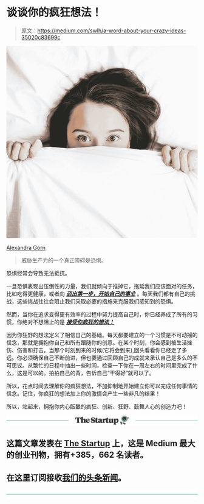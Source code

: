 # 谈谈你的疯狂想法！

> 原文：<https://medium.com/swlh/a-word-about-your-crazy-ideas-35020c83699c>

![](img/30359a36b1f8e50c48196a11b3cd526a.png)

[Alexandra Gorn](https://unsplash.com/@alexagorn?utm_source=medium&utm_medium=referral)

> 威胁生产力的一个真正障碍是恐惧。

恐惧经常会导致无法抵抗。

一旦恐惧表现出压倒性的力量，我们就倾向于推掉它，拖延我们应该面对的任务，比如吃得更健康，或者向 [***迈出第一步，开始自己的事业***](https://www.kickstarter.com/projects/702559653/power-poster-a-calendar-that-helps-you-kill-procra?ref=user_menu) 。每天我们都有自己的挑战，这些挑战往往会阻止我们采取必要的措施来克服我们感知到的恐惧。

然而，当你在追求变得更有效率的过程中努力提高自己时，你已经养成了所有的习惯，你绝对不想阻止的是 [***接受你疯狂的想法！***](https://www.kickstarter.com/projects/702559653/power-poster-a-calendar-that-helps-you-kill-procra?ref=user_menu)

因为你狂野的想法定义了相信自己的基础。每天都要建立的一个习惯是不可动摇的信念，那就是拥抱你自己和所有跟随你的创意。在某个时刻，你会感到被生活挫伤、伤害和打击。当那个时刻到来的时候(它将会到来),回头看看你已经走了多远。你必须确保自己不断前进，但也要通过回顾自己的成就来承认自己是多么的不可思议。从繁忙的日程中抽出一些时间，检查一下你在一周左右的时间里完成了什么，这是可以的。拍拍自己的背，告诉自己“干得好”就可以了。

所以，花点时间去理解你的疯狂想法，不加抑制地开始建立你可以完成任何事情的信念。记住，你疯狂的想法加上你的激情会产生一些非凡的结果！

所以，站起来，拥抱你内心酝酿的疯狂、创新、狂野、鼓舞人心的创造力吧！

[![](img/308a8d84fb9b2fab43d66c117fcc4bb4.png)](https://medium.com/swlh)

## 这篇文章发表在 [The Startup](https://medium.com/swlh) 上，这是 Medium 最大的创业刊物，拥有+385，662 名读者。

## 在这里订阅接收[我们的头条新闻](http://growthsupply.com/the-startup-newsletter/)。

[![](img/b0164736ea17a63403e660de5dedf91a.png)](https://medium.com/swlh)